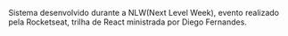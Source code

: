 Sistema desenvolvido durante a NLW(Next Level Week), evento realizado pela Rocketseat, trilha de React ministrada por Diego Fernandes.